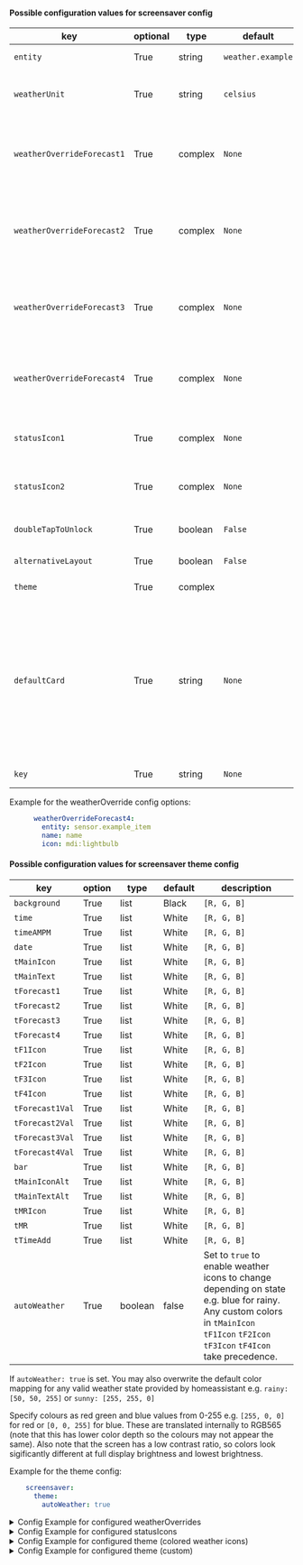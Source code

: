 #### Possible configuration values for screensaver config

key | optional | type | default | description
-- | -- | -- | -- | --
`entity` | True | string | `weather.example` | weather entity from homeassistant
`weatherUnit` | True | string | `celsius` | unit for temperature, valid values are `celsius` or `fahrenheit`
`weatherOverrideForecast1` | True | complex | `None` | sensor entity from home assistant here to overwrite the first weather forecast item on the screensaver
`weatherOverrideForecast2` | True | complex | `None` | sensor entity from home assistant here to overwrite the second weather forecast item on the screensaver
`weatherOverrideForecast3` | True | complex | `None` | sensor entity from home assistant here to overwrite the third weather forecast item on the screensaver
`weatherOverrideForecast4` | True | complex | `None` | sensor entity from home assistant here to overwrite the forth weather forecast item on the screensaver
`statusIcon1` | True | complex | `None` | status icon left to the date string, config similar to weatherOverride
`statusIcon2` | True | complex | `None` | status icon right to the date string, config similar to weatherOverride
`doubleTapToUnlock` | True | boolean | `False` | requires to tap screensaver two times
`alternativeLayout` | True | boolean | `False` | alternative layout with humidity
`theme` | True | complex | | configuration for theme
`defaultCard` | True | string | `None` | default page after exiting screensaver; only works with top level cards defined in cards; needs to be a navigation item, see subpages (navigate.type_key) This config option will also be evaluated as a HomeAssistant Template.
`key` | True | string | `None` | Used by navigate items

Example for the weatherOverride config options:

```yaml
      weatherOverrideForecast4:
        entity: sensor.example_item
        name: name
        icon: mdi:lightbulb
```
#### Possible configuration values for screensaver theme config

key | option | type | default | description
-- | -- | -- | -- | --
`background` | True | list | Black | `[R, G, B]`
`time` | True | list | White | `[R, G, B]`
`timeAMPM` | True | list | White | `[R, G, B]`
`date` | True | list | White | `[R, G, B]`
`tMainIcon` | True | list | White | `[R, G, B]`
`tMainText` | True | list | White | `[R, G, B]`
`tForecast1` | True | list | White | `[R, G, B]`
`tForecast2` | True | list | White | `[R, G, B]`
`tForecast3` | True | list | White | `[R, G, B]`
`tForecast4` | True | list | White | `[R, G, B]`
`tF1Icon` | True | list | White | `[R, G, B]`
`tF2Icon` | True | list | White | `[R, G, B]`
`tF3Icon` | True | list | White | `[R, G, B]`
`tF4Icon` | True | list | White | `[R, G, B]`
`tForecast1Val` | True | list | White | `[R, G, B]`
`tForecast2Val` | True | list | White | `[R, G, B]`
`tForecast3Val` | True | list | White | `[R, G, B]`
`tForecast4Val` | True | list | White | `[R, G, B]`
`bar` | True | list | White | `[R, G, B]`
`tMainIconAlt` | True | list | White | `[R, G, B]`
`tMainTextAlt` | True | list | White | `[R, G, B]`
`tMRIcon` | True | list | White | `[R, G, B]`
`tMR` | True | list | White | `[R, G, B]`
`tTimeAdd` | True | list | White | `[R, G, B]`
`autoWeather` | True | boolean | false | Set to `true` to enable weather icons to change depending on state e.g. blue for rainy. Any custom colors in `tMainIcon` `tF1Icon` `tF2Icon` `tF3Icon` `tF4Icon` take precedence.

If `autoWeather: true` is set. You may also overwrite the default color mapping for any valid weather state provided by homeassistant e.g. `rainy: [50, 50, 255]` or `sunny: [255, 255, 0]`

Specify colours as red green and blue values from 0-255 e.g. `[255, 0, 0]` for red or `[0, 0, 255]` for blue. These are translated internally to RGB565 (note that this has lower color depth so the colours may not appear the same). Also note that the screen has a low contrast ratio, so colors look sigificantly different at full display brightness and lowest brightness.

Example for the theme config:

```yaml
    screensaver:
      theme:
        autoWeather: true
```


<details>
<summary>Config Example for configured weatherOverrides</summary>
<br>
```
  config:
    screensaver:
      entity: weather.k3ll3r
      weatherOverrideForecast4:
        entity: sensor.example_item
        name: name
        icon: lightbulb
      alternativeLayout: True
```
</details>

<details>
<summary>Config Example for configured statusIcons</summary>
<br>
```
  config:
    screensaver:
        entity: weather.k3ll3r
        statusIcon1:
          entity: switch.example_item
        statusIcon2:
           entity: binary_sensor.example_item
```
</details>

<details>
<summary>Config Example for configured theme (colored weather icons)</summary>
<br>
```
  config:
    screensaver:
        entity: weather.k3ll3r
        theme:
			autoWeather: true
```
</details>


<details>
<summary>Config Example for configured theme (custom)</summary>
<br>
```
  config:
    screensaver:
        entity: weather.k3ll3r
   screensaver:
      entity: weather.k3ll3r
      theme:
        #time:             [220, 0, 255]
        #timeAMPM:         [220, 0, 255]
        #date:             [220, 0, 255]
        #tMainIcon:        [220, 0, 255]
        #tMainText:        [220, 0, 255]
        #tForecast1:       [220, 0, 255]
        #tForecast2:       [220, 0, 255]
        #tForecast3:       [220, 0, 255]
        #tForecast4:       [220, 0, 255]
        #tF1Icon:          [220, 0, 255]
        #tF2Icon:          [220, 0, 255]
        #tF3Icon:          [220, 0, 255]
        #tF4Icon:          [220, 0, 255]
        #tForecast1Val:    [220, 0, 255]
        #tForecast2Val:    [220, 0, 255]
        #tForecast3Val:    [220, 0, 255]
        #tForecast4Val:    [220, 0, 255]
        #bar:              [220, 0, 255]
        #tMRIcon:          [220, 0, 255]
        #tMR:              [220, 0, 255]
	#tTimeAdd:         [220, 0, 255]

        #autoWeather automatically colors the screensaver weather icons based upon weather. Uncomment the following line to enable.
        #autoWeather: true
        
        #If you have enabled autoWeather, the following options allow you to customise the colors used for autoWeather.
        
        #clear-night:              [150, 150, 100]
        #cloudy:                   [75, 75, 75]
        #exceptional:              [255, 50, 50]
        #fog:                      [150, 150, 150]
        #hail:                     [200, 200, 200]
        #lightning:                [200, 200, 0]
        #lightning-rainy:          [200, 200, 150]
        #partlycloudy:             [150, 150, 150]
        #pouring:                  [50, 50, 255]
        #rainy:                    [100, 100, 255]
        #snowy:                    [150, 150, 150]
        #snowy-rainy:              [150, 150, 255]
        #sunny:                    [255, 255, 0]
        #windy:                    [150, 150, 150]
        #windy-variant:            [255, 125, 125]
```
</details>
